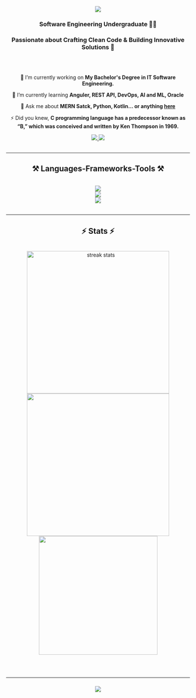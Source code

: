 <h1 align="center">
    <img src="https://readme-typing-svg.herokuapp.com/?font=Righteous&size=35&center=true&vCenter=true&width=500&height=70&duration=4000&lines=Hello+There!+👋;+I'm+Kulana+Thathsara!;" />
</h1>

<h3 align="center">Software Engineering Undergraduate 👨‍💻</h3>
<h3 align="center">Passionate about Crafting Clean Code & Building Innovative Solutions 🚀</h3>

<br/>
<br/>

<div align="center">
 
 🔭 I’m currently working on **My Bachelor's Degree in IT Software Engineering.**
 
 🌱 I’m currently learning **Anguler, REST API, DevOps, AI and ML, Oracle**

 💬 Ask me about **MERN Satck, Python, Kotlin... or anything [here](https://github.com/it21219566/it21219566/issues)**

 ⚡ Did you knew, **C programming language has a predecessor known as “B,” which was conceived and written by Ken Thompson in 1969.**
 
 </div>
 
<div align="center"> 
  <a href="mailto:it21219566@my.sliit.lk">
    <img src="https://img.shields.io/badge/Gmail-333333?style=for-the-badge&logo=gmail&logoColor=red" />
  </a>
  <a href="https://www.linkedin.com/public-profile/settings?lipi=urn%3Ali%3Apage%3Ad_flagship3_profile_self_edit_contact-info%3Be6lZbwuuQcqalNbH0pCaEw%3D%3D" target="_blank">
    <img src="https://img.shields.io/badge/LinkedIn-0077B5?style=for-the-badge&logo=linkedin&logoColor=white" target="_blank" />
  </a>
</div>

<br/>
<hr/>
 
<h2 align="center">⚒️ Languages-Frameworks-Tools ⚒️</h2>
<br/>
<div align="center">
    <img src="https://skillicons.dev/icons?i=html,css,php,java,javascript,c,cpp,python,kotlin" /><br>
    <img src="https://skillicons.dev/icons?i=tailwind,mongodb,express,react,nodejs,firebase" /><br>
    <img src="https://skillicons.dev/icons?i=vscode,eclipse,github,figma,postman,mysql,sqlite" />
</div>

<br/>

<hr/>

<h2 align="center">⚡ Stats ⚡</h2>
<br>
<div align=center>
  <img width=390 src="https://streak-stats.demolab.com/?user=it21219566&count_private=true&theme=react&border_radius=10" alt="streak stats"/>
  <img width=390 src="https://github-readme-stats.vercel.app/api?username=it21219566&show_icons=true&theme=react" />
  <br/>
  <img width=325 align="center" src="https://github-readme-stats.vercel.app/api/top-langs/?username=it21219566&layout=compact&theme=react" />
</div>

<br/><br/>

<hr/>

<h3 align="center">
    <img src="https://readme-typing-svg.herokuapp.com/?font=Righteous&size=25&center=true&vCenter=true&width=500&height=70&duration=4000&lines=Thanks+for+visiting!+✌️;+Shoot+me+a+message+on+Linkedin!;I'm+always+down+to+collab+:)">
</h3>

<br/>

